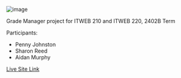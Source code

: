![image](https://github.com/PatrickFrankAIU/GradeManagerProject/assets/134087916/b5d814bf-e38f-456f-8f9c-cb5a98fb52fa)

Grade Manager project for ITWEB 210 and ITWEB 220, 2402B Term

Participants: 
- Penny Johnston
- Sharon Reed
- Aidan Murphy

<a href="https://patrickfrankaiu.github.io/GradeManagerProject/" target="_blank">Live Site Link</a>

